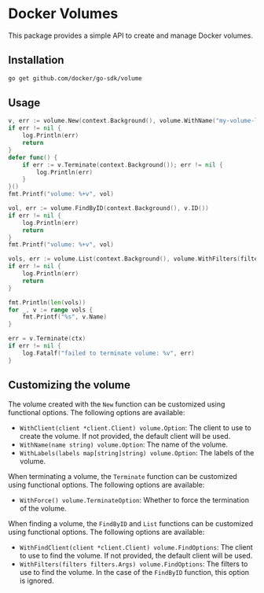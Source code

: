 # Docker Volumes

This package provides a simple API to create and manage Docker volumes.

## Installation

```bash
go get github.com/docker/go-sdk/volume
```

## Usage

```go
v, err := volume.New(context.Background(), volume.WithName("my-volume-list"), volume.WithLabels(map[string]string{"volume.type": "example-test"}))
if err != nil {
    log.Println(err)
    return
}
defer func() {
    if err := v.Terminate(context.Background()); err != nil {
        log.Println(err)
    }
}()
fmt.Printf("volume: %+v", vol)

vol, err := volume.FindByID(context.Background(), v.ID())
if err != nil {
    log.Println(err)
    return
}
fmt.Printf("volume: %+v", vol)

vols, err := volume.List(context.Background(), volume.WithFilters(filters.NewArgs(filters.Arg("label", "volume.type=example-test"))))
if err != nil {
    log.Println(err)
    return
}

fmt.Println(len(vols))
for _, v := range vols {
    fmt.Printf("%s", v.Name)
}

err = v.Terminate(ctx)
if err != nil {
    log.Fatalf("failed to terminate volume: %v", err)
}
```

## Customizing the volume

The volume created with the `New` function can be customized using functional options. The following options are available:

- `WithClient(client *client.Client) volume.Option`: The client to use to create the volume. If not provided, the default client will be used.
- `WithName(name string) volume.Option`: The name of the volume.
- `WithLabels(labels map[string]string) volume.Option`: The labels of the volume.

When terminating a volume, the `Terminate` function can be customized using functional options. The following options are available:

- `WithForce() volume.TerminateOption`: Whether to force the termination of the volume.

When finding a volume, the `FindByID` and `List` functions can be customized using functional options. The following options are available:

- `WithFindClient(client *client.Client) volume.FindOptions`: The client to use to find the volume. If not provided, the default client will be used.
- `WithFilters(filters filters.Args) volume.FindOptions`: The filters to use to find the volume. In the case of the `FindByID` function, this option is ignored.
